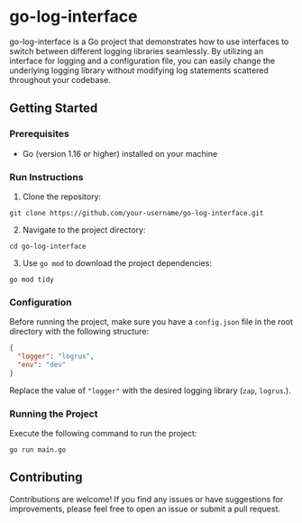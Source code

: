 # go-log-interface

go-log-interface is a Go project that demonstrates how to use interfaces to switch between different logging libraries seamlessly. By utilizing an interface for logging and a configuration file, you can easily change the underlying logging library without modifying log statements scattered throughout your codebase.

## Getting Started

### Prerequisites

- Go (version 1.16 or higher) installed on your machine

### Run Instructions

1. Clone the repository:

```shell
git clone https://github.com/your-username/go-log-interface.git
```

2. Navigate to the project directory:

```shell
cd go-log-interface
```

3. Use `go mod` to download the project dependencies:

```shell
go mod tidy
```

### Configuration

Before running the project, make sure you have a `config.json` file in the root directory with the following structure:

```json
{
  "logger": "logrus",
  "env": "dev"
}
```

Replace the value of `"logger"` with the desired logging library (`zap`, `logrus`.). 
### Running the Project

Execute the following command to run the project:

```shell
go run main.go
```

## Contributing

Contributions are welcome! If you find any issues or have suggestions for improvements, please feel free to open an issue or submit a pull request.
